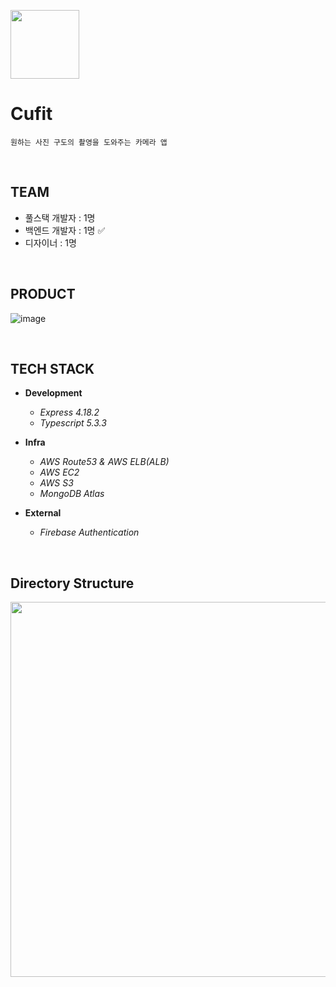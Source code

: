 <p align="left"><img src="https://github.com/user-attachments/assets/f4420012-6f0e-4058-bb6b-a7bebcf79c91" height=110></p>

# Cufit
```
원하는 사진 구도의 촬영을 도와주는 카메라 앱
```

<br>

## TEAM
- 풀스택 개발자 : 1명
- 백엔드 개발자 : 1명  ✅
- 디자이너 : 1명

<br>

## PRODUCT
![image](https://github.com/user-attachments/assets/df1548f7-8235-411f-9ec4-4d5975b7d305)

<br>

## TECH STACK
- **Development**
  - *Express 4.18.2*
  - *Typescript 5.3.3*

- **Infra**
  - *AWS Route53 & AWS ELB(ALB)*
  - *AWS EC2*
  - *AWS S3*
  - *MongoDB Atlas*

- **External**
  - *Firebase Authentication*

<br>

## Directory Structure
<img src="https://github.com/user-attachments/assets/e67a7556-c1bf-444a-ab6b-0141d6b81bbb" width="600"/>
